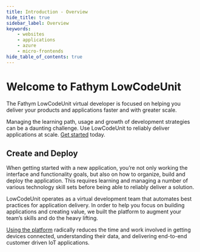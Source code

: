 ```yaml
---
title: Introduction - Overview
hide_title: true
sidebar_label: Overview
keywords:
    - websites
    - applications
    - azure
    - micro-frontends
hide_table_of_contents: true
---
```


# Welcome to Fathym LowCodeUnit

The Fathym LowCodeUnit virtual developer is focused on helping you deliver your products and applications faster and with greater scale.

Managing the learning path, usage and growth of development strategies can be a daunting challenge. Use LowCodeUnit to reliably deliver applications at scale. [Get started](https://www.lowcodeunit.com/dashboard) today.
 
<!--![LowCodeUnit Diagram](/img/lowcodeunit-diagram.png) -->

## Create and Deploy

When getting started with a new application, you’re not only working the interface and functionality goals, but also on how to organize, build and deploy the application. This requires learning and managing a number of various technology skill sets before being able to reliably deliver a solution.

LowCodeUnit operates as a virtual development team that automates best practices for application delivery.  In order to help you focus on building applications and creating value, we built the platform to augment your team’s skills and do the heavy lifting.

[Using the platform](https://www.lowcodeunit.com/dashboard) radically reduces the time and work involved in getting devices connected, understanding their data, and delivering end-to-end customer driven IoT applications.
